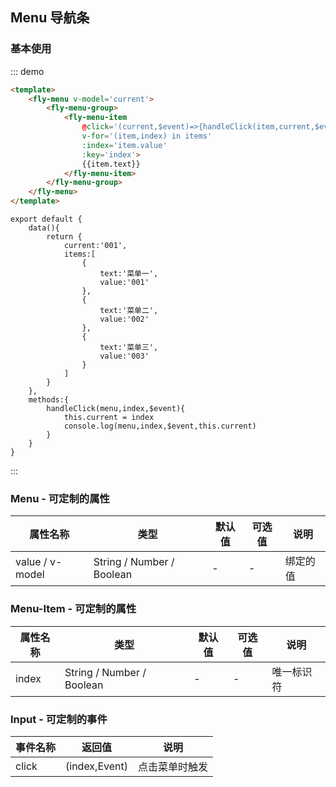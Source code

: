 <script>
    module.exports = {
        data(){
            return {
                current:'001',
                items:[
                    {
                        text:'菜单一',
                        value:'001'
                    },
                    {
                        text:'菜单二',
                        value:'002'
                    },
                    {
                        text:'菜单三',
                        value:'003'
                    }
                ]
            }
        },
        methods:{
            handleClick(menu,index,$event){
                this.current = index
                console.log(menu,index,$event,this.current)
            }
        }
    }
</script>

## Menu 导航条

### 基本使用
::: demo
```html
<template>
    <fly-menu v-model='current'>
        <fly-menu-group>
            <fly-menu-item 
                @click='(current,$event)=>{handleClick(item,current,$event)}' 
                v-for='(item,index) in items' 
                :index='item.value'
                :key='index'>
                {{item.text}}
            </fly-menu-item>
        </fly-menu-group>
    </fly-menu>
</template>
```
```JS
export default {
    data(){
        return {
            current:'001',
            items:[
                {
                    text:'菜单一',
                    value:'001'
                },
                {
                    text:'菜单二',
                    value:'002'
                },
                {
                    text:'菜单三',
                    value:'003'
                }
            ]
        }
    },
    methods:{
        handleClick(menu,index,$event){
            this.current = index
            console.log(menu,index,$event,this.current)
        }
    }
}
```
::: 
### 

### Menu - 可定制的属性

| 属性名称        | 类型            | 默认值 | 可选值       | 说明                  |
| --------------- | --------------- | ------ | ------------ | --------------------- |
| value / v-model | String / Number / Boolean | -      | -            | 绑定的值      |

### Menu-Item - 可定制的属性

| 属性名称        | 类型            | 默认值 | 可选值       | 说明                  |
| --------------- | --------------- | ------ | ------------ | --------------------- |
| index | String / Number / Boolean | -      | -            | 唯一标识符      |

### Input - 可定制的事件

| 事件名称  | 返回值                   | 说明                                        |
| --------- | ------------------------ | ------------------------------------------- |
| click   | (index,Event)           | 点击菜单时触发                     |
